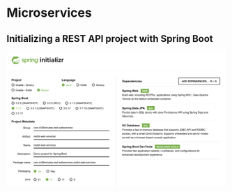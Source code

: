 # Microservices

## Initializing a REST API project with Spring Boot

![Spring Initializr](https://github.com/zhuoww/Microservices/blob/main/img/spring%20initializr.png?raw=true)

